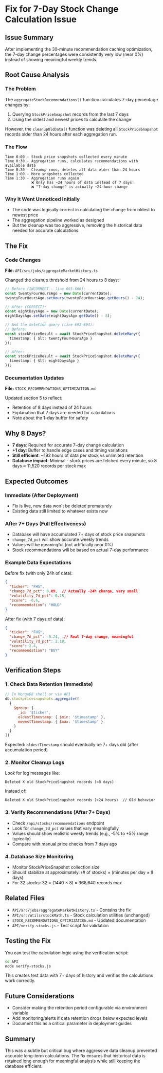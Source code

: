 # Fix for 7-Day Stock Change Calculation Issue

## Issue Summary
After implementing the 30-minute recommendation caching optimization, the 7-day change percentages were consistently very low (near 0%) instead of showing meaningful weekly trends.

## Root Cause Analysis

### The Problem
The `aggregateStockRecommendations()` function calculates 7-day percentage changes by:
1. Querying `StockPriceSnapshot` records from the last 7 days
2. Using the oldest and newest prices to calculate the change

However, the `cleanupOldData()` function was deleting all `StockPriceSnapshot` records older than 24 hours after each aggregation run.

### The Flow
```
Time 0:00 - Stock price snapshots collected every minute
Time 0:30 - Aggregation runs, calculates recommendations with available data
Time 0:30 - Cleanup runs, deletes all data older than 24 hours
Time 1:00 - More snapshots collected
Time 1:30 - Aggregation runs again
            ❌ Only has ~24 hours of data instead of 7 days!
            ❌ "7-day change" is actually ~24-hour change
```

### Why It Went Unnoticed Initially
- The code was logically correct in calculating the change from oldest to newest price
- The aggregation pipeline worked as designed
- But the cleanup was too aggressive, removing the historical data needed for accurate calculations

## The Fix

### Code Changes
**File:** `API/src/jobs/aggregateMarketHistory.ts`

Changed the cleanup threshold from 24 hours to 8 days:

```typescript
// Before (INCORRECT - line 665-666):
const twentyFourHoursAgo = new Date(currentDate);
twentyFourHoursAgo.setHours(twentyFourHoursAgo.getHours() - 24);

// After (CORRECT):
const eightDaysAgo = new Date(currentDate);
eightDaysAgo.setDate(eightDaysAgo.getDate() - 8);

// And the deletion query (line 692-694):
// Before:
const stockPriceResult = await StockPriceSnapshot.deleteMany({
  timestamp: { $lt: twentyFourHoursAgo }
});

// After:
const stockPriceResult = await StockPriceSnapshot.deleteMany({
  timestamp: { $lt: eightDaysAgo }
});
```

### Documentation Updates
**File:** `STOCK_RECOMMENDATIONS_OPTIMIZATION.md`

Updated section 5 to reflect:
- Retention of 8 days instead of 24 hours
- Explanation that 7 days are needed for calculations
- Note about the 1-day buffer for safety

## Why 8 Days?
- **7 days**: Required for accurate 7-day change calculation
- **+1 day**: Buffer to handle edge cases and timing variations
- **Still efficient**: ~192 hours of data per stock vs unlimited retention
- **Database impact**: Minimal - stock prices are fetched every minute, so 8 days ≈ 11,520 records per stock max

## Expected Outcomes

### Immediate (After Deployment)
- Fix is live, new data won't be deleted prematurely
- Existing data still limited to whatever exists now

### After 7+ Days (Full Effectiveness)
- Database will have accumulated 7+ days of stock price snapshots
- `change_7d_pct` will show accurate weekly trends
- Values will be meaningful (not artificially near 0%)
- Stock recommendations will be based on actual 7-day performance

### Example Data Expectations
Before fix (with only 24h of data):
```json
{
  "ticker": "FHG",
  "change_7d_pct": 0.09,  // Actually ~24h change, very small
  "volatility_7d_pct": 0.15,
  "score": -0.6,
  "recommendation": "HOLD"
}
```

After fix (with 7 days of data):
```json
{
  "ticker": "FHG", 
  "change_7d_pct": -5.24,  // Real 7-day change, meaningful
  "volatility_7d_pct": 2.18,
  "score": 2.4,
  "recommendation": "BUY"
}
```

## Verification Steps

### 1. Check Data Retention (Immediate)
```javascript
// In MongoDB shell or via API
db.stockpricesnapshots.aggregate([
  {
    $group: {
      _id: '$ticker',
      oldestTimestamp: { $min: '$timestamp' },
      newestTimestamp: { $max: '$timestamp' }
    }
  }
])
```

Expected: `oldestTimestamp` should eventually be 7+ days old (after accumulation period)

### 2. Monitor Cleanup Logs
Look for log messages like:
```
Deleted X old StockPriceSnapshot records (>8 days)
```

Instead of:
```
Deleted X old StockPriceSnapshot records (>24 hours)  // Old behavior
```

### 3. Verify Recommendations (After 7+ Days)
- Check `/api/stocks/recommendations` endpoint
- Look for `change_7d_pct` values that vary meaningfully
- Values should show realistic weekly trends (e.g., -5% to +5% range typically)
- Compare with manual price checks from 7 days ago

### 4. Database Size Monitoring
- Monitor StockPriceSnapshot collection size
- Should stabilize at approximately: (# of stocks) × (minutes per day × 8 days)
- For 32 stocks: 32 × (1440 × 8) ≈ 368,640 records max

## Related Files
- `API/src/jobs/aggregateMarketHistory.ts` - Contains the fix
- `API/src/utils/stockMath.ts` - Stock calculation utilities (unchanged)
- `STOCK_RECOMMENDATIONS_OPTIMIZATION.md` - Updated documentation
- `API/verify-stocks.js` - Test script for validation

## Testing the Fix
You can test the calculation logic using the verification script:

```bash
cd API
node verify-stocks.js
```

This creates test data with 7+ days of history and verifies the calculations work correctly.

## Future Considerations
- Consider making the retention period configurable via environment variable
- Add monitoring/alerts if data retention drops below expected levels
- Document this as a critical parameter in deployment guides

## Summary
This was a subtle but critical bug where aggressive data cleanup prevented accurate long-term calculations. The fix ensures that historical data is retained long enough for meaningful analysis while still keeping the database efficient.
